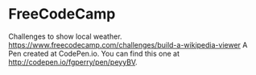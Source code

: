 # FreeCodeCamp
Challenges to show local weather.
https://www.freecodecamp.com/challenges/build-a-wikipedia-viewer
A Pen created at CodePen.io. You can find this one at http://codepen.io/fgperry/pen/peyyBV.

